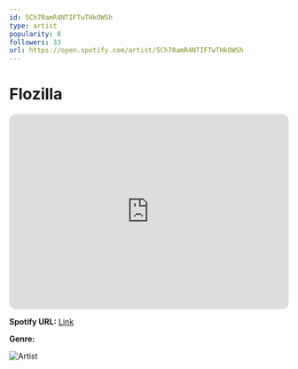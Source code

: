 ```yaml
---
id: 5Ch70amR4NTIFTwTHkOWSh
type: artist
popularity: 8
followers: 33
url: https://open.spotify.com/artist/5Ch70amR4NTIFTwTHkOWSh
---
```

# Flozilla

<iframe style="border-radius:12px" src="https://open.spotify.com/embed/artist/5Ch70amR4NTIFTwTHkOWSh" width="100%" height="352" frameBorder="0" allowfullscreen="" allow="autoplay; clipboard-write; encrypted-media; fullscreen; picture-in-picture" loading="lazy"></iframe>

**Spotify URL:** [Link](https://open.spotify.com/artist/5Ch70amR4NTIFTwTHkOWSh)

**Genre:** 

![Artist](https://i.scdn.co/image/ab67616d0000b2739e09822735b4f49758376a81)
